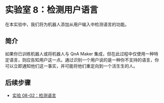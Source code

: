 ﻿# 实验室 8：检测用户语言

在本实验中，我们将为机器人添加从用户输入中检测语言的功能。

## 简介

如果你已训练机器人或将机器人与 QnA Maker 集成，但在此过程中仅使用一种特定语言，则应告知用户这一点。通过识别一个用户说的是一种你不支持的语言，你可以立即通知他们这一事实，并可能将他们重定向到一个活生生的人。

## 后续步骤

- [实验 08-02：检测语言](../Lab8-Detect_Language/02-Detect_Language.md)

